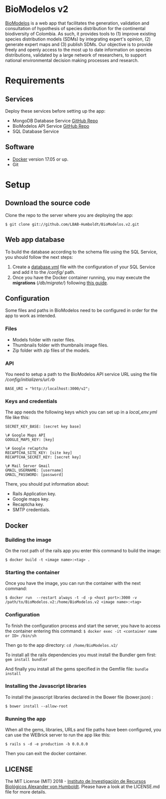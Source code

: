 # BioModelos v2  
 
[BioModelos]([biomodelos.humboldt.org.co](http://biomodelos.humboldt.org.co)) is a web app that facilitates the generation, validation and consultation of hypothesis of species distribution for the continental biodiversity of Colombia. As such, it provides tools to (1) improve existing species distribution models (SDMs) by integrating expert's opinion, (2) generate expert maps and (3) publish SDMs. Our objective is to provide freely and openly access to the most up to date information on species distributions, validated by a large network of researchers, to support national environmental decision making processes and research.  
  
  
# Requirements  
  
  
## Services  
Deploy these services before setting up the app:
  
- MongoDB Database Service [GitHub Repo](https://github.com/LBAB-Humboldt/biomodelos_db_api)  
- BioModelos API Service [GitHub Repo](https://github.com/LBAB-Humboldt/biomodelos_db_api)  
- SQL Database Service  
  
  
## Software  
  
- [Docker](https://www.docker.com) version 17.05 or up.  
- Git  
  
  
# Setup  
  
## Download the source code  
  
Clone the repo to the server where you are deploying the app:  
  
```$ git clone git://github.com/LBAB-Humboldt/BioModelos.v2.git```
  
## Web app database  
  
To build the database according to the schema file using the SQL Service, you should follow the next steps:

1. Create a [database.yml](https://edgeguides.rubyonrails.org/configuring.html#configuring-a-database) file with the configuration of your SQL Service and add it to the */config/* path.
2. Once you have the Docker container running, you may execute the **migrations** (*/db/migrate/*) following [this guide](https://edgeguides.rubyonrails.org/active_record_migrations.html#running-migrations).
  
## Configuration  
Some files and paths in BioModelos need to be configured in order for the app to work as intended.  
  
### Files  
- Models folder with raster files.  
- Thumbnails folder with thumbnails image files.  
- Zip folder with zip files of the models.  
  
### API  
You need to setup a path to the BioModelos API service URL using the file */config/initializers/url.rb*  
  
```BASE_URI = "http://localhost:3000/v2"; ```
  
  
### Keys and credentials  
The app needs the following keys which you can set up in a *local_env.yml* file like this: 

```
SECRET_KEY_BASE: [secret key base]

\# Google Maps API
GOOGLE_MAPS_KEY: [key]

\# Google reCaptcha
RECAPTCHA_SITE_KEY: [site key]
RECAPTCHA_SECRET_KEY: [secret key]

\# Mail Server Gmail
GMAIL_USERNAME: [username]
GMAIL_PASSWORD: [password]
```
There, you should put information about:
- Rails Application key.  
- Google maps key.  
- Recaptcha key.  
- SMTP credentials.  
  
  
## Docker  
  
### Building the image  
On the root path of the rails app you enter this command to build the image:  
  
```$ docker build -t <image name>:<tag> .```  
  
### Starting the container  
  
  Once you have the image, you can run the container with the next command:
  
  ```$ docker run  --restart always -t -d -p <host port>:3000 -v /path/to/BioModelos.v2:/home/BioModelos.v2 <image name>:<tag>```
  
### Configuration

To finish the configuration process and start the server, you have to access the container entering this command:
```$ docker exec -it <container name or ID> /bin/sh```

Then go to the app directory:
``` cd /home/BioModelos.v2/ ```

To install all the rails dependencies you must install the Bundler gem first:
 ```gem install bundler```

And finally you install all the gems specified in the Gemfile file:
```bundle install```

### Installing the Javascript libraries
To install the javascript libraries declared in the Bower file (bower.json) :

```$ bower install --allow-root```

  
### Running the app

When all the gems, libraries, URLs and file paths have been configured, you can use the WEBrick server to run the app like this: 

```$ rails s -d -e production -b 0.0.0.0```

Then you can exit the docker container.

## LICENSE

The MIT License (MIT) 2018 - [Instituto de Investigación de Recursos Biológicos Alexander von Humboldt](http://humboldt.org.co). Please have a look at the LICENSE.md file for more details.
